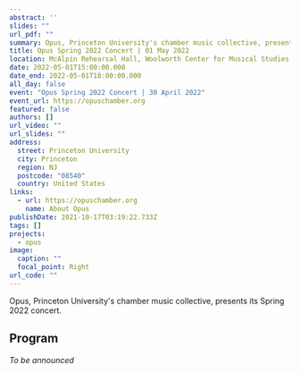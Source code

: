 ```yaml
---
abstract: ''
slides: ""
url_pdf: ""
summary: Opus, Princeton University's chamber music collective, presents its Spring 2022 program.
title: Opus Spring 2022 Concert | 01 May 2022
location: McAlpin Rehearsal Hall, Woolworth Center for Musical Studies
date: 2022-05-01T15:00:00.000
date_end: 2022-05-01T18:00:00.000
all_day: false
event: "Opus Spring 2022 Concert | 30 April 2022"
event_url: https://opuschamber.org
featured: false
authors: []
url_video: ""
url_slides: ""
address:
  street: Princeton University
  city: Princeton
  region: NJ
  postcode: "08540"
  country: United States
links:
  - url: https://opuschamber.org
    name: About Opus
publishDate: 2021-10-17T03:19:22.733Z
tags: []
projects:
  - opus
image:
  caption: ""
  focal_point: Right
url_code: ""
---
```

Opus, Princeton University's chamber music collective, presents its Spring 2022 concert.

## Program
*To be announced*
